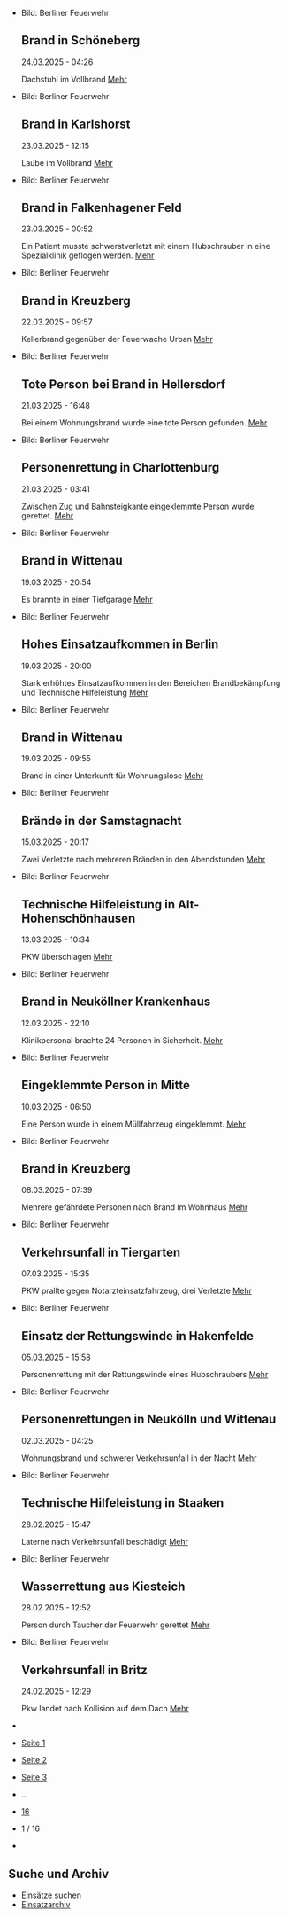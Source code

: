 * Bild: Berliner Feuerwehr

  Brand in Schöneberg
  ----------

   24.03.2025 - 04:26

   Dachstuhl im Vollbrand
  [Mehr](https://www.berliner-feuerwehr.de/aktuelles/einsaetze/brand-in-schoeneberg-11-4826/)

* Bild: Berliner Feuerwehr

  Brand in Karlshorst
  ----------

   23.03.2025 - 12:15

   Laube im Vollbrand
  [Mehr](https://www.berliner-feuerwehr.de/aktuelles/einsaetze/brand-in-karlshorst-4825/)

* Bild: Berliner Feuerwehr

  Brand in Falkenhagener Feld
  ----------

   23.03.2025 - 00:52

   Ein Patient musste schwerstverletzt mit einem Hubschrauber in eine Spezialklinik geflogen werden.
  [Mehr](https://www.berliner-feuerwehr.de/aktuelles/einsaetze/brand-in-falkenhagener-feld-4-4824/)

* Bild: Berliner Feuerwehr

  Brand in Kreuzberg
  ----------

   22.03.2025 - 09:57

   Kellerbrand gegenüber der Feuerwache Urban
  [Mehr](https://www.berliner-feuerwehr.de/aktuelles/einsaetze/brand-in-kreuzberg-25-4823/)

* Bild: Berliner Feuerwehr

  Tote Person bei Brand in Hellersdorf
  ----------

   21.03.2025 - 16:48

   Bei einem Wohnungsbrand wurde eine tote Person gefunden.
  [Mehr](https://www.berliner-feuerwehr.de/aktuelles/einsaetze/tote-person-bei-brand-in-hellersdorf-4822/)

* Bild: Berliner Feuerwehr

  Personenrettung in Charlottenburg
  ----------

   21.03.2025 - 03:41

   Zwischen Zug und Bahnsteigkante eingeklemmte Person wurde gerettet.
  [Mehr](https://www.berliner-feuerwehr.de/aktuelles/einsaetze/personenrettung-in-charlottenburg-4821/)

* Bild: Berliner Feuerwehr

  Brand in Wittenau
  ----------

   19.03.2025 - 20:54

   Es brannte in einer Tiefgarage
  [Mehr](https://www.berliner-feuerwehr.de/aktuelles/einsaetze/brand-in-wittenau-3-4820/)

* Bild: Berliner Feuerwehr

  Hohes Einsatzaufkommen in Berlin
  ----------

   19.03.2025 - 20:00

   Stark erhöhtes Einsatzaufkommen in den Bereichen Brandbekämpfung und Technische Hilfeleistung
  [Mehr](https://www.berliner-feuerwehr.de/aktuelles/einsaetze/hohes-einsatzaufkommen-in-berlin-4819/)

* Bild: Berliner Feuerwehr

  Brand in Wittenau
  ----------

   19.03.2025 - 09:55

   Brand in einer Unterkunft für Wohnungslose
  [Mehr](https://www.berliner-feuerwehr.de/aktuelles/einsaetze/brand-in-wittenau-2-4818/)

* Bild: Berliner Feuerwehr

  Brände in der Samstagnacht
  ----------

   15.03.2025 - 20:17

   Zwei Verletzte nach mehreren Bränden in den Abendstunden
  [Mehr](https://www.berliner-feuerwehr.de/aktuelles/einsaetze/brand-in-neukoelln-15-4816/)

* Bild: Berliner Feuerwehr

  Technische Hilfeleistung in Alt-Hohenschönhausen
  ----------

   13.03.2025 - 10:34

   PKW überschlagen
  [Mehr](https://www.berliner-feuerwehr.de/aktuelles/einsaetze/technische-hilfeleistung-in-alt-hohenschoenhausen-4815/)

* Bild: Berliner Feuerwehr

  Brand in Neuköllner Krankenhaus
  ----------

   12.03.2025 - 22:10

   Klinikpersonal brachte 24 Personen in Sicherheit.
  [Mehr](https://www.berliner-feuerwehr.de/aktuelles/einsaetze/brand-in-neukoellner-krankenhaus-4814/)

* Bild: Berliner Feuerwehr

  Eingeklemmte Person in Mitte
  ----------

   10.03.2025 - 06:50

   Eine Person wurde in einem Müllfahrzeug eingeklemmt.
  [Mehr](https://www.berliner-feuerwehr.de/aktuelles/einsaetze/eingeklemmte-person-in-mitte-4810/)

* Bild: Berliner Feuerwehr

  Brand in Kreuzberg
  ----------

   08.03.2025 - 07:39

   Mehrere gefährdete Personen nach Brand im Wohnhaus
  [Mehr](https://www.berliner-feuerwehr.de/aktuelles/einsaetze/brand-in-kreuzberg-24-4809/)

* Bild: Berliner Feuerwehr

  Verkehrsunfall in Tiergarten
  ----------

   07.03.2025 - 15:35

   PKW prallte gegen Notarzteinsatzfahrzeug, drei Verletzte
  [Mehr](https://www.berliner-feuerwehr.de/aktuelles/einsaetze/verkehrsunfall-in-tiergarten-1-4808/)

* Bild: Berliner Feuerwehr

  Einsatz der Rettungswinde in Hakenfelde
  ----------

   05.03.2025 - 15:58

   Personenrettung mit der Rettungswinde eines Hubschraubers
  [Mehr](https://www.berliner-feuerwehr.de/aktuelles/einsaetze/einsatz-der-rettungswinde-in-hakenfelde-4807/)

* Bild: Berliner Feuerwehr

  Personenrettungen in Neukölln und Wittenau
  ----------

   02.03.2025 - 04:25

   Wohnungsbrand und schwerer Verkehrsunfall in der Nacht
  [Mehr](https://www.berliner-feuerwehr.de/aktuelles/einsaetze/personenrettungen-in-neukoelln-und-wittenau-4806/)

* Bild: Berliner Feuerwehr

  Technische Hilfeleistung in Staaken
  ----------

   28.02.2025 - 15:47

   Laterne nach Verkehrsunfall beschädigt
  [Mehr](https://www.berliner-feuerwehr.de/aktuelles/einsaetze/technische-hilfeleistungen-in-staaken-4805/)

* Bild: Berliner Feuerwehr

  Wasserrettung aus Kiesteich
  ----------

   28.02.2025 - 12:52

   Person durch Taucher der Feuerwehr gerettet
  [Mehr](https://www.berliner-feuerwehr.de/aktuelles/einsaetze/wasserrettung-aus-kiesteich-4804/)

* Bild: Berliner Feuerwehr

  Verkehrsunfall in Britz
  ----------

   24.02.2025 - 12:29

   Pkw landet nach Kollision auf dem Dach
  [Mehr](https://www.berliner-feuerwehr.de/aktuelles/einsaetze/verkehrsunfall-in-britz-2-4801/)

* []()
* [Seite 1](https://www.berliner-feuerwehr.de/aktuelles/einsaetze/1/)
* [Seite 2](https://www.berliner-feuerwehr.de/aktuelles/einsaetze/2/)
* [Seite 3](https://www.berliner-feuerwehr.de/aktuelles/einsaetze/3/)
* …
* [16](https://www.berliner-feuerwehr.de/aktuelles/einsaetze/16/)
* 1 / 16
* [](https://www.berliner-feuerwehr.de/aktuelles/einsaetze/2/)

Suche und Archiv
----------

* [Einsätze suchen](https://www.berliner-feuerwehr.de/aktuelles/einsaetze/einsatzsuche/)
* [Einsatzarchiv](https://www.berliner-feuerwehr.de/aktuelles/einsaetze/einsatzarchiv/)
